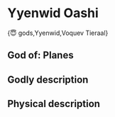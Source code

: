 # Yyenwid Oashi

{😇 gods,Yyenwid,Voquev Tieraal}

## **God of:** Planes

## **Godly description**

## **Physical description**
